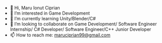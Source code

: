 - 👋 Hi, Maru Ionut Ciprian
- 👀 I’m interested in Game Development
- 🌱 I’m currently learning  Unity/Blender/C#
- 💞️ I’m looking to collaborate on Game Development/  Software Engineer Internship/ C# Developer/ Software Engineer/C++ Junior Developer
- 📫 How to reach me:  maruciprian99@gmail.com

<!---
maruciprian99/maruciprian99 is a ✨ special ✨ repository because its `README.md` (this file) appears on your GitHub profile.
You can click the Preview link to take a look at your changes.
--->
